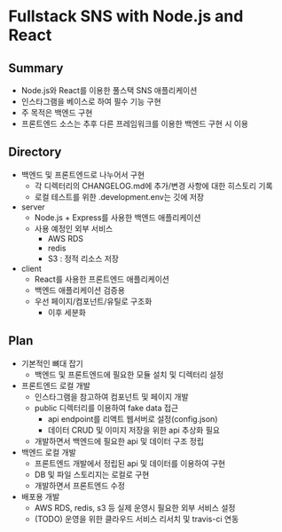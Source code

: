 # Fullstack SNS with Node.js and React

## Summary
* Node.js와 React를 이용한 풀스택 SNS 애플리케이션
* 인스타그램을 베이스로 하여 필수 기능 구현
* 주 목적은 백엔드 구현
* 프론트엔드 소스는 추후 다른 프레임워크를 이용한 백엔드 구현 시 이용

## Directory
* 백엔드 및 프론트엔드로 나누어서 구현
  * 각 디렉터리의 CHANGELOG.md에 추가/변경 사항에 대한 히스토리 기록
  * 로컬 테스트를 위한 .development.env는 깃에 저장
* server
  * Node.js + Express를 사용한 백엔드 애플리케이션
  * 사용 예정인 외부 서비스
    * AWS RDS
    * redis
    * S3 : 정적 리소스 저장
* client
  * React를 사용한 프론트엔드 애플리케이션
  * 백엔드 애플리케이션 검증용
  * 우선 페이지/컴포넌트/유틸로 구조화
    * 이후 세분화

## Plan
* 기본적인 뼈대 잡기
  * 백엔드 및 프론트엔드에 필요한 모듈 설치 및 디렉터리 설정
* 프론트엔드 로컬 개발
  * 인스타그램을 참고하여 컴포넌트 및 페이지 개발
  * public 디렉터리를 이용하여 fake data 접근
    * api endpoint를 리액트 웹서버로 설정(config.json)
    * 데이터 CRUD 및 이미지 저장을 위한 api 추상화 필요
  * 개발하면서 백엔드에 필요한 api 및 데이터 구조 정립
* 백엔드 로컬 개발
  * 프론트엔드 개발에서 정립된 api 및 데이터를 이용하여 구현
  * DB 및 파일 스토리지는 로컬로 구현
  * 개발하면서 프론트엔드 수정
* 배포용 개발
  * AWS RDS, redis, s3 등 실제 운영시 필요한 외부 서비스 설정
  * (TODO) 운영을 위한 클라우드 서비스 리서치 및 travis-ci 연동